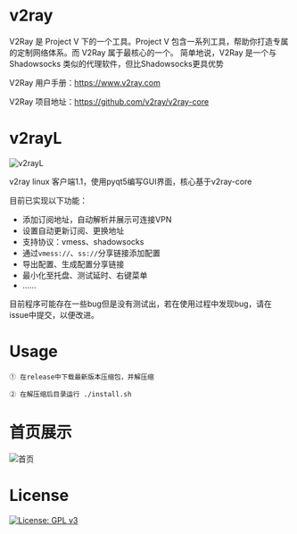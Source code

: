 # v2ray
V2Ray 是 Project V 下的一个工具。Project V 包含一系列工具，帮助你打造专属的定制网络体系。而 V2Ray 属于最核心的一个。 简单地说，V2Ray 是一个与 Shadowsocks 类似的代理软件，但比Shadowsocks更具优势

V2Ray 用户手册：https://www.v2ray.com

V2Ray 项目地址：https://github.com/v2ray/v2ray-core

# v2rayL

![v2rayL](http://cloud.thinker.ink/images/v2rayLlogo.png)

v2ray linux 客户端1.1，使用pyqt5编写GUI界面，核心基于v2ray-core

目前已实现以下功能：

- 添加订阅地址，自动解析并展示可连接VPN
- 设置自动更新订阅、更换地址
- 支持协议：vmess、shadowsocks
- 通过`vmess://`、`ss://`分享链接添加配置
- 导出配置、生成配置分享链接
- 最小化至托盘、测试延时、右键菜单
- ......

目前程序可能存在一些bug但是没有测试出，若在使用过程中发现bug，请在issue中提交，以便改进。

# Usage
```
① 在release中下载最新版本压缩包，并解压缩

② 在解压缩后目录运行 ./install.sh
```

# 首页展示

![首页](http://cloud.thinker.ink/images/af66fb3e92e9e4a94c9e01105e0db625.png)

# License

[![License: GPL v3](https://img.shields.io/badge/License-GPL%20v3-blue.svg)](https://www.gnu.org/licenses/gpl-3.0)



